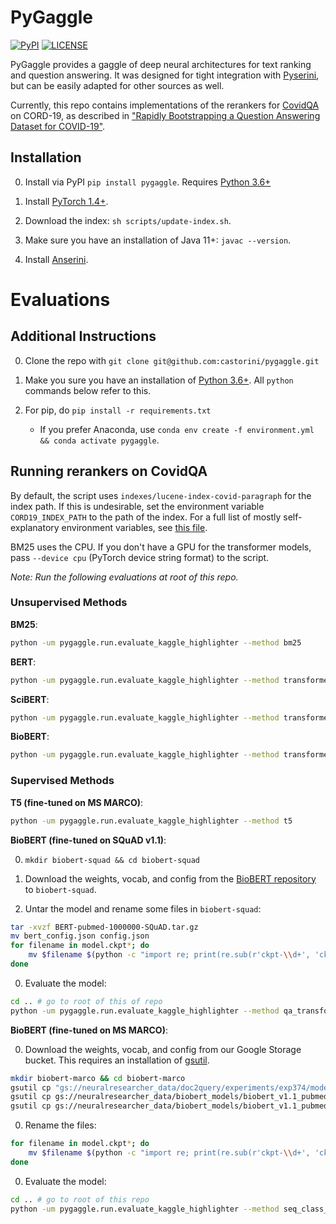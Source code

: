 # PyGaggle

[![PyPI](https://img.shields.io/pypi/v/pygaggle?color=brightgreen)](https://pypi.org/project/pygaggle/)
[![LICENSE](https://img.shields.io/badge/license-Apache-blue.svg?style=flat)](https://www.apache.org/licenses/LICENSE-2.0)

PyGaggle provides a gaggle of deep neural architectures for text ranking and question answering.
It was designed for tight integration with [Pyserini](http://pyserini.io/), but can be easily adapted for other sources as well.

Currently, this repo contains implementations of the rerankers for [CovidQA](https://github.com/castorini/pygaggle/blob/master/data/) on CORD-19, as described in ["Rapidly Bootstrapping a Question Answering Dataset for COVID-19"](https://arxiv.org/abs/2004.11339).

## Installation

0. Install via PyPI `pip install pygaggle`. Requires [Python 3.6+](https://www.python.org/downloads/)

0. Install [PyTorch 1.4+](http://pytorch.org/).

0. Download the index: `sh scripts/update-index.sh`.

0. Make sure you have an installation of Java 11+: `javac --version`.

0. Install [Anserini](https://github.com/castorini/anserini).


# Evaluations

## Additional Instructions

0. Clone the repo with `git clone git@github.com:castorini/pygaggle.git`

0. Make you sure you have an installation of [Python 3.6+](https://www.python.org/downloads/). All `python` commands below refer to this.

0. For pip, do `pip install -r requirements.txt`
    * If you prefer Anaconda, use `conda env create -f environment.yml && conda activate pygaggle`.


## Running rerankers on CovidQA

By default, the script uses `indexes/lucene-index-covid-paragraph` for the index path.
If this is undesirable, set the environment variable `CORD19_INDEX_PATH` to the path of the index.
For a full list of mostly self-explanatory environment variables, see [this file](https://github.com/castorini/pygaggle/blob/master/pygaggle/settings.py#L7).

BM25 uses the CPU. If you don't have a GPU for the transformer models, pass `--device cpu` (PyTorch device string format) to the script.

*Note: Run the following evaluations at root of this repo.*

### Unsupervised Methods

**BM25**:

```bash
python -um pygaggle.run.evaluate_kaggle_highlighter --method bm25
```

**BERT**:

```bash
python -um pygaggle.run.evaluate_kaggle_highlighter --method transformer --model-name bert-base-cased
```

**SciBERT**:

```bash
python -um pygaggle.run.evaluate_kaggle_highlighter --method transformer --model-name allenai/scibert_scivocab_cased
```

**BioBERT**:

```bash
python -um pygaggle.run.evaluate_kaggle_highlighter --method transformer --model-name biobert
```

### Supervised Methods

**T5 (fine-tuned on MS MARCO)**:

```bash
python -um pygaggle.run.evaluate_kaggle_highlighter --method t5
```

**BioBERT (fine-tuned on SQuAD v1.1)**:

0. `mkdir biobert-squad && cd biobert-squad`

0. Download the weights, vocab, and config from the [BioBERT repository](https://github.com/dmis-lab/bioasq-biobert) to `biobert-squad`.

0. Untar the model and rename some files in `biobert-squad`:

```bash
tar -xvzf BERT-pubmed-1000000-SQuAD.tar.gz
mv bert_config.json config.json
for filename in model.ckpt*; do
    mv $filename $(python -c "import re; print(re.sub(r'ckpt-\\d+', 'ckpt', '$filename'))");
done
```

0. Evaluate the model:

```bash
cd .. # go to root of this of repo
python -um pygaggle.run.evaluate_kaggle_highlighter --method qa_transformer --model-name <folder path>
```

**BioBERT (fine-tuned on MS MARCO)**:

0. Download the weights, vocab, and config from our Google Storage bucket. This requires an installation of [gsutil](https://cloud.google.com/storage/docs/gsutil_install?hl=ru).

```bash
mkdir biobert-marco && cd biobert-marco
gsutil cp "gs://neuralresearcher_data/doc2query/experiments/exp374/model.ckpt-100000*" .
gsutil cp gs://neuralresearcher_data/biobert_models/biobert_v1.1_pubmed/bert_config.json config.json
gsutil cp gs://neuralresearcher_data/biobert_models/biobert_v1.1_pubmed/vocab.txt .
```

0. Rename the files:

```bash
for filename in model.ckpt*; do
    mv $filename $(python -c "import re; print(re.sub(r'ckpt-\\d+', 'ckpt', '$filename'))");
done
```

0. Evaluate the model:

```bash
cd .. # go to root of this repo
python -um pygaggle.run.evaluate_kaggle_highlighter --method seq_class_transformer --model-name <folder path>
```
